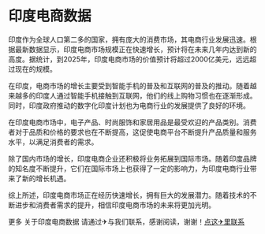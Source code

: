 # 印度电商数据

印度作为全球人口第二多的国家，拥有庞大的消费市场，其电商行业发展迅速。根据最新数据显示，印度电商市场规模正在快速增长，预计将在未来几年内达到新的高度。据统计，到2025年，印度电商市场的价值预计将超过2000亿美元，远远超过现在的规模。

在印度，电商市场的增长主要受到智能手机的普及和互联网的普及的推动。随着越来越多的印度人通过智能手机接触到互联网，他们的线上购物习惯也在逐渐形成。同时，印度政府推动的数字化印度计划也为电商行业的发展提供了良好的环境。

在印度电商市场中，电子产品、时尚服饰和家居用品是最受欢迎的产品类别。消费者对于品质和价格的要求也在不断提高，这促使电商平台不断提升产品质量和服务水平，以满足消费者的需求。

除了国内市场的增长，印度电商企业还积极将业务拓展到国际市场。随着印度品牌的知名度不断提升，它们在国际市场上也获得了一定的影响力，为印度电商行业带来了新的增长机遇。

综上所述，印度电商市场正在经历快速增长，拥有巨大的发展潜力。随着技术的不断进步和消费者需求的提升，相信印度电商市场的未来将更加光明。

更多 关于印度电商数据 请通过✈与我们联系，感谢阅读，谢谢！[点这✈里联系](https://gg.k02.cc)